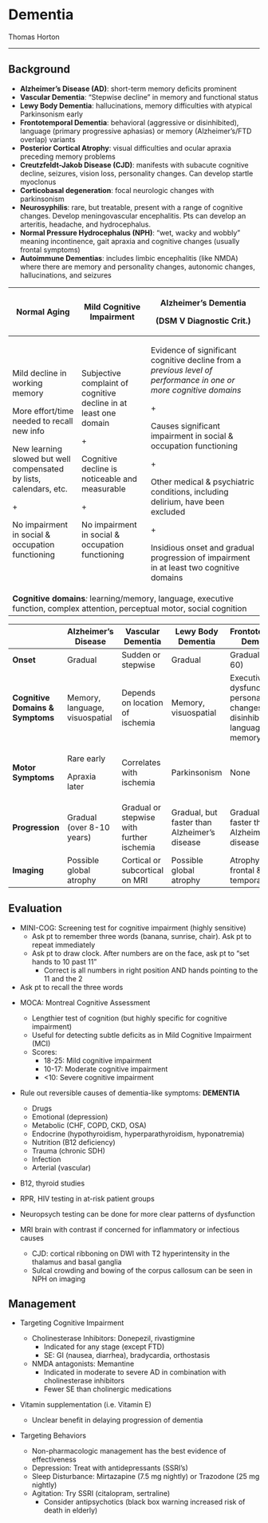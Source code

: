 # Dementia


Thomas Horton

---

## Background

- **Alzheimer’s Disease (AD)**: short-term memory deficits prominent
- **Vascular Dementia**: “Stepwise decline” in memory and functional
    status
- **Lewy Body Dementia**: hallucinations, memory difficulties with
    atypical Parkinsonism early
- **Frontotemporal Dementia**: behavioral (aggressive or
    disinhibited), language (primary progressive aphasias) or memory
    (Alzheimer’s/FTD overlap) variants
- **Posterior Cortical Atrophy**: visual difficulties and ocular
    apraxia preceding memory problems
- **Creutzfeldt-Jakob Disease (CJD)**: manifests with subacute
    cognitive decline, seizures, vision loss, personality changes. Can
    develop startle myoclonus
- **Corticobasal degeneration**: focal neurologic changes with
    parkinsonism
- **Neurosyphilis**: rare, but treatable, present with a range of
    cognitive changes. Develop meningovascular encephalitis. Pts can
    develop an arteritis, headache, and hydrocephalus.
- **Normal Pressure Hydrocephalus (NPH)**: “wet, wacky and wobbly”
    meaning incontinence, gait apraxia and cognitive changes (usually
    frontal symptoms)
- **Autoimmune Dementias**: includes limbic encephalitis (like NMDA)
    where there are memory and personality changes, autonomic changes,
    hallucinations, and seizures

<table style="width:100%;">
<colgroup>
<col style="width: 27%" />
<col style="width: 27%" />
<col style="width: 44%" />
</colgroup>
<thead>
<tr class="header">
<th>Normal Aging</th>
<th>Mild Cognitive Impairment</th>
<th><p>Alzheimer’s Dementia</p>
<p>(DSM V Diagnostic Crit.)</p></th>
</tr>
</thead>
<tbody>
<tr class="odd">
<td><p>Mild decline in working memory</p>
<p>More effort/time needed to recall new info</p>
<p>New learning slowed but well compensated by lists, calendars,
etc.</p>
<p>+</p>
<p>No impairment in social &amp; occupation functioning</p></td>
<td><p>Subjective complaint of cognitive decline in at least one
domain</p>
<p>+</p>
<p>Cognitive decline is noticeable and measurable</p>
<p>+</p>
<p>No impairment in social &amp; occupation functioning</p></td>
<td><p>Evidence of significant cognitive decline from a <em>previous
level of performance in one or more cognitive domains</em></p>
<p>+</p>
<p>Causes significant impairment in social &amp; occupation
functioning</p>
<p>+</p>
<p>Other medical &amp; psychiatric conditions, including delirium, have
been excluded</p>
<p>+</p>
<p>Insidious onset and gradual progression of impairment in at least two
cognitive domains</p></td>
</tr>
<tr class="even">
<td colspan="3"><strong>Cognitive domains</strong><em>:</em>
learning/memory, language, executive function, complex attention,
perceptual motor, social cognition</td>
</tr>
</tbody>
</table>

<table>
<colgroup>
<col style="width: 16%" />
<col style="width: 17%" />
<col style="width: 18%" />
<col style="width: 19%" />
<col style="width: 27%" />
</colgroup>
<thead>
<tr class="header">
<th></th>
<th>Alzheimer’s Disease</th>
<th>Vascular Dementia</th>
<th>Lewy Body Dementia</th>
<th>Frontotemporal Dementia</th>
</tr>
</thead>
<tbody>
<tr class="odd">
<td><strong>Onset</strong></td>
<td>Gradual</td>
<td>Sudden or stepwise</td>
<td>Gradual</td>
<td>Gradual (age &lt; 60)</td>
</tr>
<tr class="even">
<td><strong>Cognitive Domains &amp; Symptoms</strong></td>
<td>Memory, language, visuospatial</td>
<td>Depends on location of ischemia</td>
<td>Memory, visuospatial</td>
<td>Executive dysfunction, personality changes, disinhibition, language,
+/- memory</td>
</tr>
<tr class="odd">
<td><strong>Motor Symptoms</strong></td>
<td><p>Rare early</p>
<p>Apraxia later</p></td>
<td>Correlates with ischemia</td>
<td>Parkinsonism</td>
<td>None</td>
</tr>
<tr class="even">
<td><strong>Progression</strong></td>
<td>Gradual (over 8-10 years)</td>
<td>Gradual or stepwise with further ischemia</td>
<td>Gradual, but faster than Alzheimer’s disease</td>
<td>Gradual, but faster than Alzheimer’s disease</td>
</tr>
<tr class="odd">
<td><strong>Imaging</strong></td>
<td>Possible global atrophy</td>
<td>Cortical or subcortical on MRI</td>
<td>Possible global atrophy</td>
<td>Atrophy in frontal &amp; temporal lobes</td>
</tr>
</tbody>
</table>

## Evaluation

- MINI-COG: Screening test for cognitive impairment (highly sensitive)
    - Ask pt to remember three words (banana, sunrise, chair). Ask pt to
    repeat immediately
    - Ask pt to draw clock. After numbers are on the face, ask pt to “set
    hands to 10 past 11”
        - Correct is all numbers in right position AND hands pointing to
        the 11 and the 2
- Ask pt to recall the three words

<!--
<img src="output/media/image16.png"
style="width:2.41484in;height:1.09028in"
alt="Diagram Description automatically generated" />
-->

- MOCA: Montreal Cognitive Assessment
    - Lengthier test of cognition (but highly specific for cognitive
    impairment)
    - Useful for detecting subtle deficits as in Mild Cognitive Impairment
    (MCI)
    - Scores:
        - 18-25: Mild cognitive impairment
        - 10-17: Moderate cognitive impairment
        - <10: Severe cognitive impairment

- Rule out reversible causes of dementia-like symptoms: **DEMENTIA**
    - Drugs
    - Emotional (depression)
    - Metabolic (CHF, COPD, CKD, OSA)
    - Endocrine (hypothyroidism, hyperparathyroidism, hyponatremia)
    - Nutrition (B12 deficiency)
    - Trauma (chronic SDH)
    - Infection
    - Arterial (vascular)
- B12, thyroid studies
- RPR, HIV testing in at-risk patient groups
- Neuropsych testing can be done for more clear patterns of
    dysfunction
- MRI brain with contrast if concerned for inflammatory or infectious
    causes
    - CJD: cortical ribboning on DWI with T2 hyperintensity in the
    thalamus and basal ganglia
    - Sulcal crowding and bowing of the corpus callosum can be seen in NPH
    on imaging

## Management

- Targeting Cognitive Impairment
    - Cholinesterase Inhibitors: Donepezil, rivastigmine
        - Indicated for any stage (except FTD)
        - SE: GI (nausea, diarrhea), bradycardia, orthostasis
    - NMDA antagonists: Memantine
        - Indicated in moderate to severe AD in combination with
            cholinesterase inhibitors
        - Fewer SE than cholinergic medications
- Vitamin supplementation (i.e. Vitamin E)
    - Unclear benefit in delaying progression of dementia

- Targeting Behaviors
    - Non-pharmacologic management has the best evidence of effectiveness
    - Depression: Treat with antidepressants (SSRI’s)
    - Sleep Disturbance: Mirtazapine (7.5 mg nightly) or Trazodone (25 mg
        nightly)
    - Agitation: Try SSRI (citalopram, sertraline)
        - Consider antipsychotics (black box warning increased risk of
            death in elderly)
